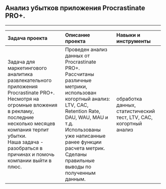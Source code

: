 ## Анализ убытков приложения Procrastinate PRO+.

_________________________________________________________________________________________________________________________________________________


| **Задача проекта** | **Описание проекта** | **Навыки и инструменты** |
|:--- |:--- |:--- |
|Задача для маркетингового аналитика развлекательного приложения Procrastinate PRO+.<br>Несмотря на огромные вложения в рекламу, последние несколько месяцев компания терпит убытки.<br/>Наша задача - разобраться в причинах и помочь компании выйти в плюс.|Проведен анализ данных от Procrastinate PRO+.<br>Рассчитаны различные метрики, использован когортный анализ: LTV, CAC, Retention Rate, DAU, WAU, MAU и т.д.<br/>Использованы уже написанные ранее функции расчета метрик. Сделаны правильные выводы по полученным данным.|обработка данных,<br>статистический тест, LTV, CAC, когортный анализ| 